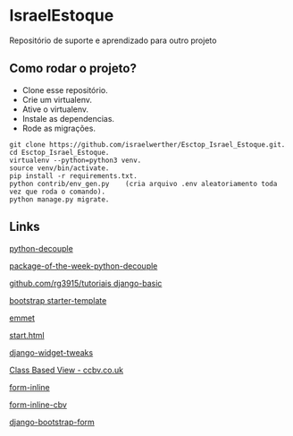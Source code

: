 # IsraelEstoque
Repositório de suporte e aprendizado para outro projeto

## Como rodar o projeto?

* Clone esse repositório.
* Crie um virtualenv.
* Ative o virtualenv.
* Instale as dependencias.
* Rode as migrações.

```
git clone https://github.com/israelwerther/Esctop_Israel_Estoque.git.
cd Esctop_Israel_Estoque.
virtualenv --python=python3 venv.
source venv/bin/activate.
pip install -r requirements.txt.
python contrib/env_gen.py    (cria arquivo .env aleatoriamento toda vez que roda o comando). 
python manage.py migrate.
```

## Links

[python-decouple](https://github.com/henriquebastos/python-decouple)

[package-of-the-week-python-decouple](https://simpleisbetterthancomplex.com/2015/11/26/package-of-the-week-python-decouple.html)

[github.com/rg3915/tutoriais django-basic](https://github.com/rg3915/tutoriais/tree/master/django-basic)

[bootstrap starter-template](https://getbootstrap.com/docs/4.4/getting-started/introduction/#starter-template)

[emmet](https://emmet.io/)

[start.html](https://github.com/JTruax/bootstrap-starter-template/blob/master/template/start.html)

[django-widget-tweaks](https://github.com/jazzband/django-widget-tweaks)

[Class Based View - ccbv.co.uk](https://ccbv.co.uk/)

[form-inline](http://felipefrizzo.github.io/post/form-inline/)

[form-inline-cbv](http://felipefrizzo.github.io/post/form-inline-cbv/)

[django-bootstrap-form](https://django-bootstrap-form.readthedocs.io/en/latest/)

